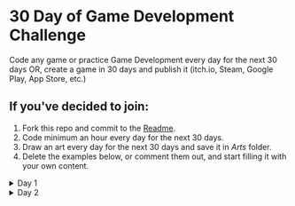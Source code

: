 # 30 Day of Game Development Challenge

Code any game or practice Game Development every day for the next 30 days
OR, create a game in 30 days and publish it (itch.io, Steam, Google Play, App Store, etc.)

## If you've decided to join:
1. Fork this repo and commit to the [Readme](README.md).
2. Code minimum an hour every day for the next 30 days.
3. Draw an art every day for the next 30 days and save it in *Arts* folder.
5. Delete the examples below, or comment them out, and start filling it with your own content.

<details>
<summary>Day 1</summary>
not doing much, just learning blender for now

Also, here is my [art](Glock.gif) for today
</details>

<details>
<summary>Day 2</summary>
Lorem ipsum

Also, here is my second [art](Arts/day2.gif) for today
</details>
